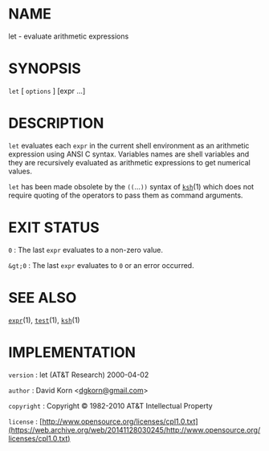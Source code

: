 # NAME

let - evaluate arithmetic expressions

# SYNOPSIS

`let` \[ `options` \] \[expr ...\]

# DESCRIPTION

`let` evaluates each `expr` in the current shell environment as an
arithmetic expression using ANSI C syntax. Variables names are shell
variables and they are recursively evaluated as arithmetic expressions
to get numerical values.

`let` has been made obsolete by the `((`...`))` syntax of
[`ksh`](/web/20141128030245/http://www2.research.att.com/~astopen/man/man1/ksh.html)(1)
which does not require quoting of the operators to pass them as command
arguments.

# EXIT STATUS

`0`
: The last `expr` evaluates to a non-zero value.

`&gt;0`
: The last `expr` evaluates to `0` or an error occurred.

# SEE ALSO

[`expr`](/web/20141128030245/http://www2.research.att.com/~astopen/man/man1/expr.html)(1),
[`test`](/web/20141128030245/http://www2.research.att.com/~astopen/man/man1/test.html)(1),
[`ksh`](/web/20141128030245/http://www2.research.att.com/~astopen/man/man1/ksh.html)(1)

# IMPLEMENTATION

`version`
: let (AT&T Research) 2000-04-02

`author`
: David Korn
    &lt;[dgkorn@gmail.com](https://web.archive.org/web/20141128030245/mailto:dgkorn@gmail.com)&gt;

`copyright`
: Copyright © 1982-2010 AT&T Intellectual Property

`license`
: [http://www.opensource.org/licenses/cpl1.0.txt](https://web.archive.org/web/20141128030245/http://www.opensource.org/licenses/cpl1.0.txt)


